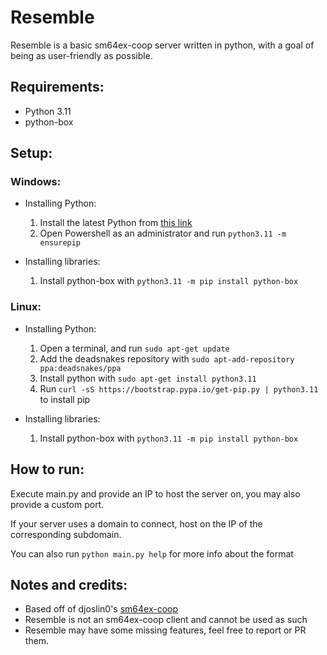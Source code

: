 # Resemble

Resemble is a basic sm64ex-coop server written in python, with a goal of being as user-friendly as possible.

## Requirements:
- Python 3.11
- python-box

## Setup:
### Windows:

- Installing Python:
  1. Install the latest Python from [this link](https://www.python.org/downloads/)
  2. Open Powershell as an administrator and run `python3.11 -m ensurepip`

- Installing libraries:
  1. Install python-box with `python3.11 -m pip install python-box`
  
### Linux:
  
- Installing Python:
  1. Open a terminal, and run `sudo apt-get update`
  2. Add the deadsnakes repository with `sudo apt-add-repository ppa:deadsnakes/ppa`
  3. Install python with `sudo apt-get install python3.11`
  4. Run `curl -sS https://bootstrap.pypa.io/get-pip.py | python3.11` to install pip

- Installing libraries:
  1. Install python-box with `python3.11 -m pip install python-box`

## How to run:
Execute main.py and provide an IP to host the server on, you may also provide a custom port.

If your server uses a domain to connect, host on the IP of the corresponding subdomain.

You can also run `python main.py help` for more info about the format

## Notes and credits:
- Based off of djoslin0's [sm64ex-coop](https://github.com/djoslin0/sm64ex-coop)
- Resemble is not an sm64ex-coop client and cannot be used as such
- Resemble may have some missing features, feel free to report or PR them.
